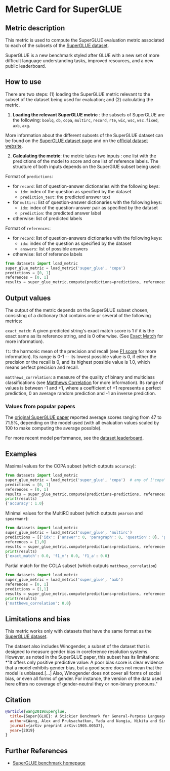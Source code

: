 # Metric Card for SuperGLUE

## Metric description
This metric is used to compute the SuperGLUE evaluation metric associated to each of the subsets of the [SuperGLUE dataset](https://huggingface.co/datasets/super_glue). 

SuperGLUE is a new benchmark styled after GLUE with a new set of more difficult language understanding tasks, improved resources, and a new public leaderboard.


## How to use 

There are two steps: (1) loading the SuperGLUE metric relevant to the subset of the dataset being used for evaluation; and (2) calculating the metric.

1. **Loading the relevant SuperGLUE metric** : the subsets of SuperGLUE are the following: `boolq`, `cb`, `copa`, `multirc`, `record`, `rte`, `wic`, `wsc`, `wsc.fixed`, `axb`, `axg`.

More information about the different subsets of the SuperGLUE dataset can be found on the [SuperGLUE dataset page](https://huggingface.co/datasets/super_glue) and on the [official dataset website](https://super.gluebenchmark.com/).

2. **Calculating the metric**: the metric takes two inputs : one list with the predictions of the model to score and one list of reference labels. The structure of both inputs depends on the SuperGlUE subset being used:

Format of `predictions`:
- for `record`: list of question-answer dictionaries with the following keys:
    - `idx`: index of the question as specified by the dataset
    - `prediction_text`: the predicted answer text
- for `multirc`: list of question-answer dictionaries with the following keys:
    - `idx`: index of the question-answer pair as specified by the dataset
    - `prediction`: the predicted answer label
- otherwise: list of predicted labels

Format of `references`:
- for `record`: list of question-answers dictionaries with the following keys:
    - `idx`: index of the question as specified by the dataset
    - `answers`: list of possible answers
- otherwise: list of reference labels

```python
from datasets import load_metric
super_glue_metric = load_metric('super_glue', 'copa') 
predictions = [0, 1]
references = [0, 1]
results = super_glue_metric.compute(predictions=predictions, references=references)
```
## Output values

The output of the metric depends on the SuperGLUE subset chosen, consisting of a dictionary that contains one or several of the following metrics:

`exact_match`: A given predicted string's exact match score is 1 if it is the exact same as its reference string, and is 0 otherwise. (See [Exact Match](https://huggingface.co/metrics/exact_match) for more information).

`f1`: the harmonic mean of the precision and recall (see [F1 score](https://huggingface.co/metrics/f1) for more information). Its range is 0-1 -- its lowest possible value is 0, if either the precision or the recall is 0, and its highest possible value is 1.0, which means perfect precision and recall.

`matthews_correlation`: a measure of the quality of binary and multiclass classifications (see [Matthews Correlation](https://huggingface.co/metrics/matthews_correlation) for more information). Its range of values is between -1 and +1, where a coefficient of +1 represents a perfect prediction, 0 an average random prediction and -1 an inverse prediction.

### Values from popular papers
The [original SuperGLUE paper](https://arxiv.org/pdf/1905.00537.pdf) reported average scores ranging from 47 to 71.5%, depending on the model used (with all evaluation values scaled by 100 to make computing the average possible). 

For more recent model performance, see the [dataset leaderboard](https://super.gluebenchmark.com/leaderboard).

## Examples 

Maximal values for the COPA subset (which outputs `accuracy`):

```python
from datasets import load_metric
super_glue_metric = load_metric('super_glue', 'copa')  # any of ["copa", "rte", "wic", "wsc", "wsc.fixed", "boolq", "axg"]
predictions = [0, 1]
references = [0, 1]
results = super_glue_metric.compute(predictions=predictions, references=references)
print(results)
{'accuracy': 1.0}
```

Minimal values for the MultiRC subset (which outputs `pearson` and `spearmanr`):

```python
from datasets import load_metric
super_glue_metric = load_metric('super_glue', 'multirc')
predictions = [{'idx': {'answer': 0, 'paragraph': 0, 'question': 0}, 'prediction': 0}, {'idx': {'answer': 1, 'paragraph': 2, 'question': 3}, 'prediction': 1}]
references = [1,0]
results = super_glue_metric.compute(predictions=predictions, references=references)
print(results)
{'exact_match': 0.0, 'f1_m': 0.0, 'f1_a': 0.0}
```

Partial match for the COLA subset (which outputs `matthews_correlation`) 

```python
from datasets import load_metric
super_glue_metric = load_metric('super_glue', 'axb')
references = [0, 1]
predictions = [1,1]
results = super_glue_metric.compute(predictions=predictions, references=references)
print(results)
{'matthews_correlation': 0.0}
```

## Limitations and bias
This metric works only with datasets that have the same format as the [SuperGLUE dataset](https://huggingface.co/datasets/super_glue).

The dataset also includes Winogender, a subset of the dataset that is designed to measure gender bias in coreference resolution systems. However, as noted in the SuperGLUE paper, this subset has its limitations: *"It offers only positive predictive value: A poor bias score is clear evidence that a model exhibits gender bias, but a good score does not mean that the model is unbiased.[...] Also, Winogender does not cover all forms of social bias, or even all forms of gender. For instance, the version of the data used here offers no coverage of gender-neutral they or non-binary pronouns."

## Citation

```bibtex
@article{wang2019superglue,
  title={Super{GLUE}: A Stickier Benchmark for General-Purpose Language Understanding Systems},
  author={Wang, Alex and Pruksachatkun, Yada and Nangia, Nikita and Singh, Amanpreet and Michael, Julian and Hill, Felix and Levy, Omer and Bowman, Samuel R},
  journal={arXiv preprint arXiv:1905.00537},
  year={2019}
}
```
    
## Further References 

- [SuperGLUE benchmark homepage](https://super.gluebenchmark.com/)
